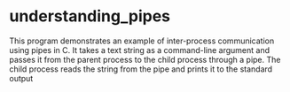 # understanding_pipes
This program demonstrates an example of inter-process communication using pipes in C. It takes a text string as a command-line argument and passes it from the parent process to the child process through a pipe. The child process reads the string from the pipe and prints it to the standard output
